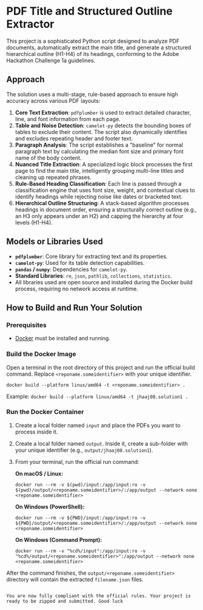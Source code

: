 # PDF Title and Structured Outline Extractor

This project is a sophisticated Python script designed to analyze PDF documents, automatically extract the main title, and generate a structured hierarchical outline (H1-H4) of its headings, conforming to the Adobe Hackathon Challenge 1a guidelines.

## Approach

The solution uses a multi-stage, rule-based approach to ensure high accuracy across various PDF layouts:

1.  **Core Text Extraction**: `pdfplumber` is used to extract detailed character, line, and font information from each page.
2.  **Table and Noise Detection**: `camelot-py` detects the bounding boxes of tables to exclude their content. The script also dynamically identifies and excludes repeating header and footer text.
3.  **Paragraph Analysis**: The script establishes a "baseline" for normal paragraph text by calculating the median font size and primary font name of the body content.
4.  **Nuanced Title Extraction**: A specialized logic block processes the first page to find the main title, intelligently grouping multi-line titles and cleaning up repeated phrases.
5.  **Rule-Based Heading Classification**: Each line is passed through a classification engine that uses font size, weight, and contextual clues to identify headings while rejecting noise like dates or bracketed text.
6.  **Hierarchical Outline Structuring**: A stack-based algorithm processes headings in document order, ensuring a structurally correct outline (e.g., an H3 only appears under an H2) and capping the hierarchy at four levels (H1-H4).

## Models or Libraries Used

*   **`pdfplumber`**: Core library for extracting text and its properties.
*   **`camelot-py`**: Used for its table detection capabilities.
*   **`pandas` / `numpy`**: Dependencies for `camelot-py`.
*   **Standard Libraries**: `re`, `json`, `pathlib`, `collections`, `statistics`.
*   All libraries used are open source and installed during the Docker build process, requiring no network access at runtime.

## How to Build and Run Your Solution

### Prerequisites

*   [Docker](https://www.docker.com/products/docker-desktop/) must be installed and running.

### Build the Docker Image

Open a terminal in the root directory of this project and run the official build command. Replace `<reponame.someidentifier>` with your unique identifier.

```
docker build --platform linux/amd64 -t <reponame.someidentifier> .
```
Example: `docker build --platform linux/amd64 -t jhaaj08.solution1 .`

### Run the Docker Container

1.  Create a local folder named `input` and place the PDFs you want to process inside it.
2.  Create a local folder named `output`. Inside it, create a sub-folder with your unique identifier (e.g., `output/jhaaj08.solution1`).
3.  From your terminal, run the official run command:

    **On macOS / Linux:**
    ```
    docker run --rm -v $(pwd)/input:/app/input:ro -v $(pwd)/output/<reponame.someidentifier>/:/app/output --network none <reponame.someidentifier>
    ```

    **On Windows (PowerShell):**
    ```
    docker run --rm -v ${PWD}/input:/app/input:ro -v ${PWD}/output/<reponame.someidentifier>/:/app/output --network none <reponame.someidentifier>
    ```
    
    **On Windows (Command Prompt):**
    ```
    docker run --rm -v "%cd%/input":/app/input:ro -v "%cd%/output/<reponame.someidentifier>":/app/output --network none <reponame.someidentifier>
    ```

After the command finishes, the `output/<reponame.someidentifier>` directory will contain the extracted `filename.json` files.
```

You are now fully compliant with the official rules. Your project is ready to be zipped and submitted. Good luck
